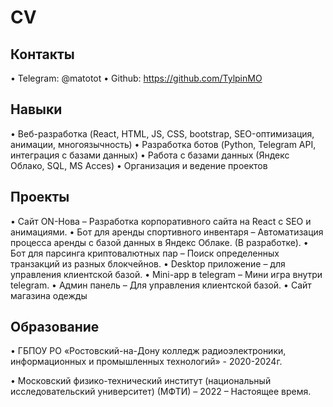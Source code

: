 # CV

## Контакты
•	Telegram: @matotot
•	Github: https://github.com/TylpinMO

## Навыки
•	Веб-разработка (React, HTML, JS, CSS, bootstrap, SEO-оптимизация, анимации, многоязычность)
•	Разработка ботов (Python, Telegram API, интеграция с базами данных)
•	Работа с базами данных (Яндекс Облако, SQL, MS Acces)
•	Организация и ведение проектов

## Проекты
•	Сайт ON-Нова – Разработка корпоративного сайта на React с SEO и анимациями.
•	Бот для аренды спортивного инвентаря – Автоматизация процесса аренды с базой данных в Яндекс Облаке. (В разработке).
•	Бот для парсинга криптовалютных пар – Поиск определенных транзакций из разных блокчейнов.
•	Desktop приложение – для управления клиентской базой.
•	Mini-app в telegram – Мини игра внутри telegram.
•	Админ панель – Для управления клиентской базой.
•	Сайт магазина одежды 

## Образование
•	ГБПОУ РО «Ростовский-на-Дону колледж радиоэлектроники, информационных и промышленных технологий» - 2020-2024г.

•	Московский физико-технический институт (национальный исследовательский университет) (МФТИ) – 2022 – Настоящее время.
